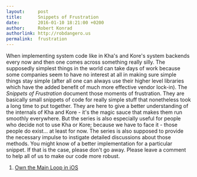 ```yaml
---
layout:     post
title:      Snippets of Frustration
date:       2016-01-10 18:21:00 +0200
author:     Robert Konrad
authorlink: http://robdangero.us
permalink:  frustration
---
```

When implementing system code like in Kha's and Kore's system backends every now and then one comes across something really silly. The supposedly simplest things in the world can take days of work because some companies seem to have no interest at all in making sure simple things stay simple (after all one can always use their higher level libraries which have the added benefit of much more effective vendor lock-in).
The *Snippets of Frustration* document those moments of frustration. They are basically small snippets of code for really simple stuff that nonetheless took a long time to put together. They are here to give a better understanding of the internals of Kha and Kore - it's the magic sauce that makes them run smoothly everywhere. But the series is also especially useful for people who decide not to use Kha or Kore; because we have to face it - those people do exist... at least for now.
The series is also supposed to provide the necessary impulse to instigate detailed discussions about those methods. You might know of a better implementation for a particular snippet. If that is the case, please don't go away. Please leave a comment to help all of us to make our code more robust.

1. [Own the Main Loop in iOS](http://kode.tech/snippet-1-own-the-main-loop-in-ios)
